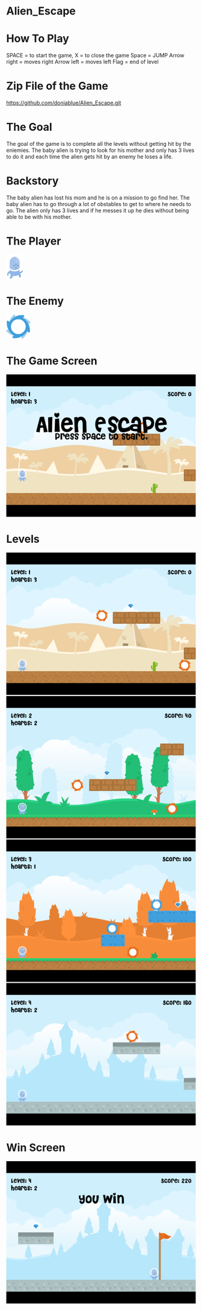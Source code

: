 # Alien_Escape

# How To Play
SPACE = to start the game, X = to close the game
Space = JUMP 
Arrow right = moves right
Arrow left = moves left
Flag = end of level

# Zip File of the Game
https://github.com/doniablue/Alien_Escape.git
# The Goal
The goal of the game is to complete all the levels without getting hit by the eniemies. The baby alien is trying to look for his mother and only has 3 lives to do it and each time the alien gets hit by an enemy he loses a life.
# Backstory
The baby alien has lost his mom and he is on a mission to go find her. The baby alien has to go through
a lot of obstables to get to where he needs to go. The alien only has 3 lives and if he messes it up he dies without being able to 
be with his mother. 
# The Player
![Alt Text](https://raw.githubusercontent.com/doniablue/Alien_Escape/master/platformer-final-template-animated/assets/images/characters/p2_jump.png)
# The Enemy
![Alt Text](https://raw.githubusercontent.com/doniablue/Alien_Escape/master/platformer-final-template-animated/assets/images/characters/platformPack_tile011.png)
# The Game Screen
![Alt Text](https://raw.githubusercontent.com/doniablue/Alien_Escape/master/Screenshots/StartScreen.png)
# Levels
![Alt Text](https://raw.githubusercontent.com/doniablue/Alien_Escape/master/Screenshots/Level1.png)
![Alt Text](https://raw.githubusercontent.com/doniablue/Alien_Escape/master/Screenshots/Level2.png)
![Alt Text](https://raw.githubusercontent.com/doniablue/Alien_Escape/master/Screenshots/Level3.png)
![Alt Text](https://raw.githubusercontent.com/doniablue/Alien_Escape/master/Screenshots/Screenshot%20(11).png)
# Win Screen
![Alt Text](https://raw.githubusercontent.com/doniablue/Alien_Escape/master/Screenshots/Screenshot%20(12).png)
